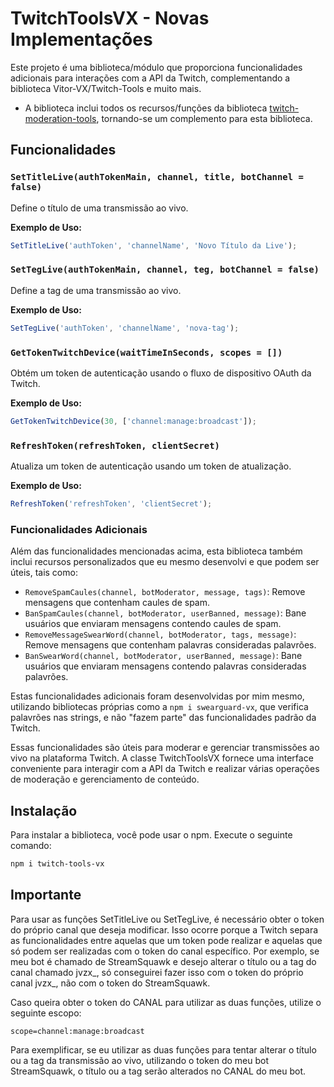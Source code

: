 # TwitchToolsVX - Novas Implementações

Este projeto é uma biblioteca/módulo que proporciona funcionalidades adicionais para interações com a API da Twitch, complementando a biblioteca Vitor-VX/Twitch-Tools e muito mais.

- A biblioteca inclui todos os recursos/funções da biblioteca [twitch-moderation-tools](https://www.npmjs.com/package/twitch-moderation-tools), tornando-se um complemento para esta biblioteca.

## Funcionalidades

### `SetTitleLive(authTokenMain, channel, title, botChannel = false)`
Define o título de uma transmissão ao vivo.

**Exemplo de Uso:**
```javascript
SetTitleLive('authToken', 'channelName', 'Novo Título da Live');
```

### `SetTegLive(authTokenMain, channel, teg, botChannel = false)`
Define a tag de uma transmissão ao vivo.

**Exemplo de Uso:**
```javascript
SetTegLive('authToken', 'channelName', 'nova-tag');
```

### `GetTokenTwitchDevice(waitTimeInSeconds, scopes = [])`
Obtém um token de autenticação usando o fluxo de dispositivo OAuth da Twitch.

**Exemplo de Uso:**
```javascript
GetTokenTwitchDevice(30, ['channel:manage:broadcast']);
```

### `RefreshToken(refreshToken, clientSecret)`
Atualiza um token de autenticação usando um token de atualização.

**Exemplo de Uso:**
```javascript
RefreshToken('refreshToken', 'clientSecret');
```

### Funcionalidades Adicionais

Além das funcionalidades mencionadas acima, esta biblioteca também inclui recursos personalizados que eu mesmo desenvolvi e que podem ser úteis, tais como:

- `RemoveSpamCaules(channel, botModerator, message, tags)`: Remove mensagens que contenham caules de spam.
- `BanSpamCaules(channel, botModerator, userBanned, message)`: Bane usuários que enviaram mensagens contendo caules de spam.
- `RemoveMessageSwearWord(channel, botModerator, tags, message)`: Remove mensagens que contenham palavras consideradas palavrões.
- `BanSwearWord(channel, botModerator, userBanned, message)`: Bane usuários que enviaram mensagens contendo palavras consideradas palavrões.

Estas funcionalidades adicionais foram desenvolvidas por mim mesmo, utilizando bibliotecas próprias como a `npm i swearguard-vx`, que verifica palavrões nas strings, e não "fazem parte" das funcionalidades padrão da Twitch.

Essas funcionalidades são úteis para moderar e gerenciar transmissões ao vivo na plataforma Twitch. A classe TwitchToolsVX fornece uma interface conveniente para interagir com a API da Twitch e realizar várias operações de moderação e gerenciamento de conteúdo.

## Instalação

Para instalar a biblioteca, você pode usar o npm. Execute o seguinte comando:

```bash
npm i twitch-tools-vx
```

## Importante

Para usar as funções SetTitleLive ou SetTegLive, é necessário obter o token do próprio canal que deseja modificar. Isso ocorre porque a Twitch separa as funcionalidades entre aquelas que um token pode realizar e aquelas que só podem ser realizadas com o token do canal específico. Por exemplo, se meu bot é chamado de StreamSquawk e desejo alterar o título ou a tag do canal chamado jvzx_, só conseguirei fazer isso com o token do próprio canal jvzx_, não com o token do StreamSquawk.

Caso queira obter o token do CANAL para utilizar as duas funções, utilize o seguinte escopo:

```
scope=channel:manage:broadcast
```

Para exemplificar, se eu utilizar as duas funções para tentar alterar o título ou a tag da transmissão ao vivo, utilizando o token do meu bot StreamSquawk, o título ou a tag serão alterados no CANAL do meu bot.
